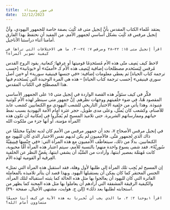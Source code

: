 ```yaml
---
title:  في صور وصيداء
date:  12/12/2023
---
```


يعتقد عُلماء الكتاب المقدس بأنَّ إنجيل متى قد كُتِبَ بصفة خاصة للجمهور اليهودي، وأنَّ إنجيل مرقس قد كُتِبَ بشكل أساسي لجمهور الأمم. من المفيد أن نحتفظ بهذا الفارق أمامنا أثناء دراستنا الأناجيل.

`اقرأ إنجيل متى ١٥: ٢٢–٢٨ ومرقس ٧: ٢٤–٣٠. ما هي الاختلافات التي تراها في كيفية تصوير المرأة؟`

لاحظ كيف يَصِف متّى هذه الأم مُستَخدِمًا قوميتها أو عِرقها: كنعانية. يقود الروح القدس مُرقس لِيَستَخدم مصطلحات إضافية لِيَصِف هذه الأم كـ «اُمميّة» أو «يونانية» [حسب ترجمة كتاب الحياة] ثم يعطي معلومات إضافية: «في جنسها فينيقية سورية» أو «مِن أصل سوري فينيقي» [حسب ترجمة كتاب الحياة] – هذه هي المرة الوحيدة التي يُستَخدم فيها هذا المصطلح في الكتاب المقدس.

فكِّر في كيف ستَؤثِّر هذه القصة الواردة في إنجيل متى ١٥ على الجمهور الأساسي المقصود هُنا، في ضوء خلفيتهم ووجهات نظرهم. إنَّ جمهور متى سينظر لهذه الأم كَوثنية مَنبوذة. وهذا يأتي من خلفية الاختبار التاريخي للشعب اليهودي مع الكنعانيين كشعب عابد للأصنام، وكشعب كان يُمثِّل، وعلى مدى طويل، حجر عثرة أمام الأمة اليهودية بسبب نمط حياتهم وممارساتهم الشريرة. حتى تلاميذ المسيح لم يُفكِّروا في إمكانية أن تكون هذه المرأة مؤمنة، أو أنها جزء من ملكوت الله!

في إنجيل مرقس الأصحاح ٧، نجد أن جمهور مرقس من الأمم كان لديه تجاوبًا مختلفًا عن ذاك الذي لجمهور مَتَّى. فالأمميون لم يكن لديهم نفس الاختبار الذي كان لليهود مع الكنعانيين. بدلًا من ذلك، سيتعاطَف الأمميون مع هذه المرأة التي: «فِي جِنْسِهَا فِينِيقِيَّةً سُورِيَّةً». فقد شفى يسوع واحدة منهم! بالنسبة للأمم، سيتم اعتبار هذه المرأة أمًّا محبوبة، كانت مُهتمَّة بمصير ابنتها، وأرادت من السَّيِّد أن يشفي ابنتها، بِغَضِّ النظر عن الخلفية العِرقية أو القومية لهذه الأم.

«إن المسيح لم يُجِب تلك المرأة إلى طلبها لأول وهلة، فقد استقبل هذه المرأة التي تمثل الجنس المحتقر كما كان يمكن أن يستقبلها اليهود. وبهذا قصد أن يتأثر تلاميذه بالمعاملة الفاترة التي كان لليهود أن يعالجوا بها مثل هذه الحالة كما يثبته استقباله لتلك المرأة، والكيفية الرقيقة المشفقة التي أرادهم أن يعاملوا بها مثل هذه المحنة كما يظهر من استجابته لطلبها بعد ذلك» (إلن ج. هوايت، مشتهى الأجيال، صفحة ٣٩٠).

`اقرأ ١يوحنا ٢: ٢. ما الذي يجب أن تُخبرنا به هذه الآية عن كيف أننا جميعًا متساوون أمام الله؟`